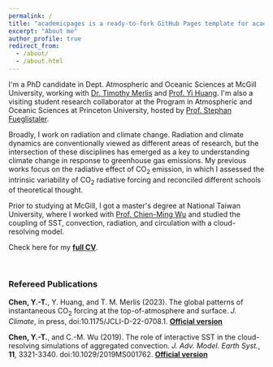 ```yaml
---
permalink: /
title: "academicpages is a ready-to-fork GitHub Pages template for academic personal websites"
excerpt: "About me"
author_profile: true
redirect_from: 
  - /about/
  - /about.html
---
```


I'm a PhD candidate in Dept. Atmospheric and Oceanic Sciences at McGill University, working with [Dr. Timothy Merlis](https://timothymerlis.com/) and [Prof. Yi Huang](https://huanggroup.wordpress.com/). I'm also a visiting student research collaborator at the Program in Atmospheric and Oceanic Sciences at Princeton University, hosted by [Prof. Stephan Fueglistaler](https://fueglistaler.princeton.edu/).

Broadly, I work on radiation and climate change. Radiation and climate dynamics are conventionally viewed as different areas of research, but the intersection of these disciplines has emerged as a key to understanding climate change in response to greenhouse gas emissions. My previous works focus on the radiative effect of CO<sub>2</sub> emission, in which I assessed the intrinsic variability of CO<sub>2</sub> radiative forcing and reconciled different schools of theoretical thought.

Prior to studying at McGill, I got a master's degree at National Taiwan University, where I worked with [Prof. Chien-Ming Wu](http://lcdm.as.ntu.edu.tw/) and studied the coupling of SST, convection, radiation, and circulation with a cloud-resolving model. 

Check here for my [**full CV**](https://github.com/ytingchen/ytingchen.github.io/blob/master/files/cv.pdf).

<br/>

### Refereed Publications

**Chen, Y.-T.**, Y. Huang, and T. M. Merlis (2023). The global patterns of instantaneous CO<sub>2</sub> forcing at the top-of-atmosphere and surface. *J. Climate*, in press, doi:10.1175/JCLI-D-22-0708.1.  [**Official version**](https://doi.org/10.1175/JCLI-D-22-0708.1)

**Chen, Y.-T.**, and C.-M. Wu (2019). The role of interactive SST in the cloud-resolving simulations of aggregated convection. *J. Adv. Model. Earth Syst.*, **11**, 3321-3340. doi:10.1029/2019MS001762.  [**Official version**](https://agupubs.onlinelibrary.wiley.com/doi/full/10.1029/2019MS001762)
